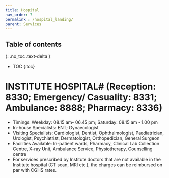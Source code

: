 ```yaml
---
title: Hospital
nav_order: 7
permalink : /hospital_landing/
parent: Services
---
```


## Table of contents
{: .no_toc .text-delta } 
* TOC
{:toc}

# INSTITUTE HOSPITAL# (Reception: 8330; Emergency/ Casuality: 8331; Ambulance: 8888; Pharmacy: 8336) 


* Timings: Weekday: 08.15 am- 06.45 pm; Saturday: 08.15 am - 1.00 pm
* In-house Specialists: ENT; Gynaecologist  
* Visiting Specialists: Cardiologist, Dentist, Ophthalmologist, Paediatrician, Urologist, Psychiatrist, Dermatologist, Orthopedician, General Surgeon   
* Facilities Available: In-patient wards, Pharmacy, Clinical Lab Collection Centre, X-ray Unit, Ambulance Service, Physiotherapy, Counselling centre 
* For services prescribed by Institute doctors that are not available in the Institute hospital (CT scan, MRI etc.), the charges can be reimbursed on par with CGHS rates.   
